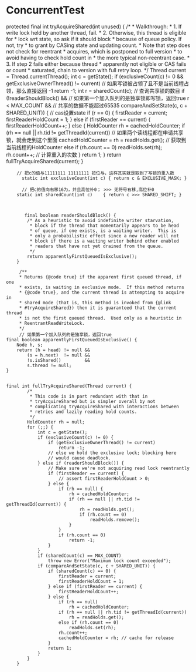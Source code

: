 # ConcurrentTest
 protected final int tryAcquireShared(int unused) {
            /*
             * Walkthrough:
             * 1. If write lock held by another thread, fail.
             * 2. Otherwise, this thread is eligible for
             *    lock wrt state, so ask if it should block
             *    because of queue policy. If not, try
             *    to grant by CASing state and updating count.
             *    Note that step does not check for reentrant
             *    acquires, which is postponed to full version
             *    to avoid having to check hold count in
             *    the more typical non-reentrant case.
             * 3. If step 2 fails either because thread
             *    apparently not eligible or CAS fails or count
             *    saturated, chain to version with full retry loop.
             */
            Thread current = Thread.currentThread();
            int c = getState();
            if (exclusiveCount(c) != 0 &&
                getExclusiveOwnerThread() != current)  // 如果写锁被占领了且不是当前线程占领，那么直接返回 -1
                return -1;
            int r = sharedCount(c); // 查询共享锁的数目
            if (!readerShouldBlock() && // 如果第一个加入队列的是独享锁即写锁，返回true
                r < MAX_COUNT && 	// 共享的数据不能超过65535
                compareAndSetState(c, c + SHARED_UNIT)) {  // cas设置state
                if (r == 0) {
                    firstReader = current;
                    firstReaderHoldCount = 1;
                } else if (firstReader == current) {
                    firstReaderHoldCount++;
                } else {
                    HoldCounter rh = cachedHoldCounter;
                    if (rh == null || rh.tid != getThreadId(current))  // 如果两个读线程都在申请共享锁，就会走到这个里面
                        cachedHoldCounter = rh = readHolds.get(); // 获取到当前线程的HoldCounter
                    else if (rh.count == 0)
                        readHolds.set(rh);
                    rh.count++; // 计算重入的次数
                }
                return 1;
            }
            return fullTryAcquireShared(current);
        }
		
		// 把c的值与11111111 11111111 按位与，这样其实就是取到了写锁的重入数
		  static int exclusiveCount(int c) { return c & EXCLUSIVE_MASK; }
		  
		  // 把c的值向右移16为，并且高位补0； >>> 无符号右移,高位补0
        static int sharedCount(int c)    { return c >>> SHARED_SHIFT; }
		
		
		
		   final boolean readerShouldBlock() {
            /* As a heuristic to avoid indefinite writer starvation,
             * block if the thread that momentarily appears to be head
             * of queue, if one exists, is a waiting writer.  This is
             * only a probabilistic effect since a new reader will not
             * block if there is a waiting writer behind other enabled
             * readers that have not yet drained from the queue.
             */
            return apparentlyFirstQueuedIsExclusive();
        }
		
		 /**
		 * Returns {@code true} if the apparent first queued thread, if one
		 * exists, is waiting in exclusive mode.  If this method returns
		 * {@code true}, and the current thread is attempting to acquire in
		 * shared mode (that is, this method is invoked from {@link
		 * #tryAcquireShared}) then it is guaranteed that the current thread
		 * is not the first queued thread.  Used only as a heuristic in
		 * ReentrantReadWriteLock.
		 */
		 // 如果第一个加入队列的是独享锁，返回true
    final boolean apparentlyFirstQueuedIsExclusive() {
        Node h, s;
        return (h = head) != null &&
            (s = h.next)  != null &&
            !s.isShared()         &&
            s.thread != null;
    }
	
	
	final int fullTryAcquireShared(Thread current) {
            /*
             * This code is in part redundant with that in
             * tryAcquireShared but is simpler overall by not
             * complicating tryAcquireShared with interactions between
             * retries and lazily reading hold counts.
             */
            HoldCounter rh = null;
            for (;;) {
                int c = getState();
                if (exclusiveCount(c) != 0) {
                    if (getExclusiveOwnerThread() != current)
                        return -1;
                    // else we hold the exclusive lock; blocking here
                    // would cause deadlock.
                } else if (readerShouldBlock()) {
                    // Make sure we're not acquiring read lock reentrantly
                    if (firstReader == current) {
                        // assert firstReaderHoldCount > 0;
                    } else {
                        if (rh == null) {
                            rh = cachedHoldCounter;
                            if (rh == null || rh.tid != getThreadId(current)) {
                                rh = readHolds.get();
                                if (rh.count == 0)
                                    readHolds.remove();
                            }
                        }
                        if (rh.count == 0)
                            return -1;
                    }
                }
                if (sharedCount(c) == MAX_COUNT)
                    throw new Error("Maximum lock count exceeded");
                if (compareAndSetState(c, c + SHARED_UNIT)) {
                    if (sharedCount(c) == 0) {
                        firstReader = current;
                        firstReaderHoldCount = 1;
                    } else if (firstReader == current) {
                        firstReaderHoldCount++;
                    } else {
                        if (rh == null)
                            rh = cachedHoldCounter;
                        if (rh == null || rh.tid != getThreadId(current))
                            rh = readHolds.get();
                        else if (rh.count == 0)
                            readHolds.set(rh);
                        rh.count++;
                        cachedHoldCounter = rh; // cache for release
                    }
                    return 1;
                }
            }
        }
		
		